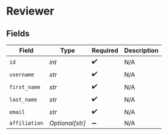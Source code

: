 # Reviewer


## Fields

| Field              | Type               | Required           | Description        |
| ------------------ | ------------------ | ------------------ | ------------------ |
| `id`               | *int*              | :heavy_check_mark: | N/A                |
| `username`         | *str*              | :heavy_check_mark: | N/A                |
| `first_name`       | *str*              | :heavy_check_mark: | N/A                |
| `last_name`        | *str*              | :heavy_check_mark: | N/A                |
| `email`            | *str*              | :heavy_check_mark: | N/A                |
| `affiliation`      | *Optional[str]*    | :heavy_minus_sign: | N/A                |